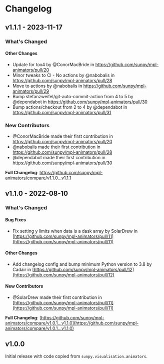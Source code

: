 # Changelog

## v1.1.1 - 2023-11-17

<!-- Release notes generated using configuration in .github/release.yml at main -->
### What's Changed

#### Other Changes

- Update for tox4 by @ConorMacBride in https://github.com/sunpy/mpl-animators/pull/20
- Minor tweaks to CI - No actions by @nabobalis in https://github.com/sunpy/mpl-animators/pull/28
- Move to actions by @nabobalis in https://github.com/sunpy/mpl-animators/pull/29
- Bump stefanzweifel/git-auto-commit-action from 4 to 5 by @dependabot in https://github.com/sunpy/mpl-animators/pull/30
- Bump actions/checkout from 2 to 4 by @dependabot in https://github.com/sunpy/mpl-animators/pull/31

### New Contributors

- @ConorMacBride made their first contribution in https://github.com/sunpy/mpl-animators/pull/20
- @nabobalis made their first contribution in https://github.com/sunpy/mpl-animators/pull/28
- @dependabot made their first contribution in https://github.com/sunpy/mpl-animators/pull/30

**Full Changelog**: https://github.com/sunpy/mpl-animators/compare/v1.1.0...v1.1.1

## v1.1.0 - 2022-08-10

### What's Changed

#### Bug Fixes

- Fix setting y limits when data is a dask array by SolarDrew in [https://github.com/sunpy/mpl-animators/pull/11](https://github.com/sunpy/mpl-animators/pull/11)

#### Other Changes

- Add changelog config and bump minimum Python version to 3.8 by Cadair in [https://github.com/sunpy/mpl-animators/pull/12](https://github.com/sunpy/mpl-animators/pull/12)

#### New Contributors

- @SolarDrew made their first contribution in [https://github.com/sunpy/mpl-animators/pull/11](https://github.com/sunpy/mpl-animators/pull/11)

**Full Changelog**: [https://github.com/sunpy/mpl-animators/compare/v1.0.1...v1.1.0](https://github.com/sunpy/mpl-animators/compare/v1.0.1...v1.1.0)

## v1.0.0

Initial release with code copied from `sunpy.visualisation.animators`.
